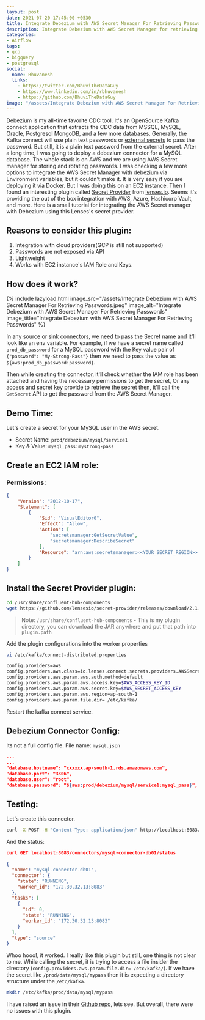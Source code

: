 ```yaml
---
layout: post
date: 2021-07-20 17:45:00 +0530
title: Integrate Debezium with AWS Secret Manager For Retrieving Passwords
description: Integrate Debezium with AWS Secret Manager for retrieving passwords. We can use this IAM Role or Access and Secret keys. 
categories:
- Airflow
tags:
- gcp
- bigquery
- postgresql
social:
  name: Bhuvanesh
  links:
    - https://twitter.com/BhuviTheDataGuy
    - https://www.linkedin.com/in/rbhuvanesh
    - https://github.com/BhuviTheDataGuy
image: "/assets/Integrate Debezium with AWS Secret Manager For Retrieving Passwords.jpeg"
---
```


Debezium is my all-time favorite CDC tool. It's an OpenSource Kafka connect application that extracts the CDC data from MSSQL, MySQL, Oracle, Postgresql MongoDB, and a few more databases. Generally, the Kafka connect will use plain text passwords or [external secrets](https://cwiki.apache.org/confluence/display/KAFKA/KIP-297%3A+Externalizing+Secrets+for+Connect+Configurations) to pass the password. But still, it is a plain text password from the external secret. After a long time, I was going to deploy a debezium connector for a MySQL database. The whole stack is on AWS and we are using AWS Secret manager for storing and rotating passwords. I was checking a few more options to integrate the AWS Secret Manager with debezium via Environment variables, but it couldn't make it. It is very easy if you are deploying it via Docker. But I was doing this on an EC2 instance. Then I found an interesting plugin called [Secret Provider](https://github.com/lensesio/secret-provider) from [lenses.io](https://docs.lenses.io/4.1/integrations/connectors/secret-providers/). Seems it's providing the out of the box integration with AWS, Azure, Hashicorp Vault, and more. Here is a small tutorial for integrating the AWS Secret manager with Debezium using this Lenses's secret provider.

## Reasons to consider this plugin:

1. Integration with cloud providers(GCP is still not supported)
2. Passwords are not exposed via API 
3. Lightweight
4. Works with EC2 instance's IAM Role and Keys.

## How does it work?

{% include lazyload.html image_src="/assets/Integrate Debezium with AWS Secret Manager For Retrieving Passwords.jpeg" image_alt="Integrate Debezium with AWS Secret Manager For Retrieving Passwords" image_title="Integrate Debezium with AWS Secret Manager For Retrieving Passwords" %}

In any source or sink connectors, we need to pass the Secret name and it'll look like an env variable. For example, if we have a secret name called `prod_db_password` for a MySQL password with the Key value pair of `{"password": "My-Strong-Pass"}` then we need to pass the value as `${aws:prod_db_password:password}`.

Then while creating the connector, it'll check whether the IAM role has been attached and having the necessary permissions to get the secret, Or any access and secret key provide to retrieve the secret then, it'll call the `GetSecret` API to get the password from the AWS Secret Manager. 

## Demo Time:

Let's create a secret for your MySQL user in the AWS secret.

* Secret Name: `prod/debezium/mysql/service1`
* Key & Value: `mysql_pass:mystrong-pass`

## Create an EC2 IAM role:

### Permissions:

```json
{
    "Version": "2012-10-17",
    "Statement": [
        {
            "Sid": "VisualEditor0",
            "Effect": "Allow",
            "Action": [
                "secretsmanager:GetSecretValue",
                "secretsmanager:DescribeSecret"
            ],
            "Resource": "arn:aws:secretsmanager:<<YOUR_SECRET_REGION>>:<<AWS_ACCOUNT_NUMBER>>:secret:prod/debezium/*"
        }
    ]
}
```

## Install the Secret Provider plugin:

```bash
cd /usr/share/confluent-hub-components
wget https://github.com/lensesio/secret-provider/releases/download/2.1.6/secret-provider-2.1.6-all.jar
```

> Note:  `/usr/share/confluent-hub-components` - This is my plugin directory, you can download the JAR anywhere and put that path into `plugin.path`

Add the plugin configurations into the worker properties

```bash
vi /etc/kafka/connect-distributed.properties

config.providers=aws
config.providers.aws.class=io.lenses.connect.secrets.providers.AWSSecretProvider
config.providers.aws.param.aws.auth.method=default
config.providers.aws.param.aws.access.key=$AWS_ACCESS_KEY_ID
config.providers.aws.param.aws.secret.key=$AWS_SECRET_ACCESS_KEY
config.providers.aws.param.aws.region=ap-south-1
config.providers.aws.param.file.dir= /etc/kafka/
```
Restart the kafka connect service.

## Debezium Connector Config: 

Its not a full config file. File name: `mysql.json`

```json
...
...
"database.hostname": "xxxxxx.ap-south-1.rds.amazonaws.com",
"database.port": "3306",
"database.user": "root",
"database.password": "${aws:prod/debezium/mysql/service1:mysql_pass}",
```

## Testing:

Let's create this connector.
```bash
curl -X POST -H "Content-Type: application/json" http://localhost:8083/connectors -d @mysql.json
```
And the status:
```json
curl GET localhost:8083/connectors/mysql-connector-db01/status 

{
  "name": "mysql-connector-db01",
  "connector": {
    "state": "RUNNING",
    "worker_id": "172.30.32.13:8083"
  },
  "tasks": [
    {
      "id": 0,
      "state": "RUNNING",
      "worker_id": "172.30.32.13:8083"
    }
  ],
  "type": "source"
}
```

Whoo hooo!, it worked. I really like this plugin but still, one thing is not clear to me. While calling the secret, it is trying to access a file insider the directory (`config.providers.aws.param.file.dir= /etc/kafka/`). If we have the secret like `/prod/data/mysql/mypass` then it is expecting a directory structure under the `/etc/kafka`.

```bash
mkdir /etc/kafka/prod/data/mysql/mypass
```
I have raised an issue in their [Github repo](https://github.com/lensesio/secret-provider/issues/29), lets see. But overall, there were no issues with this plugin.  